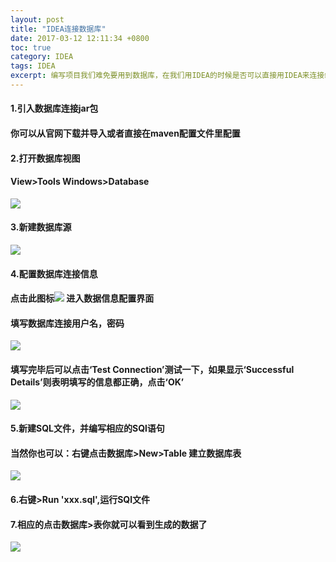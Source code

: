 ```yaml
---
layout: post
title: "IDEA连接数据库"
date: 2017-03-12 12:11:34 +0800
toc: true
category: IDEA
tags: IDEA
excerpt: 编写项目我们难免要用到数据库，在我们用IDEA的时候是否可以直接用IDEA来连接编辑呢？答案肯定是可以的。但具体应该怎么做呢？那么看了这篇文章我想你一定就会了。
---
```

#### 1.引入数据库连接jar包
#### 你可以从官网下载并导入或者直接在maven配置文件里配置
#### 2.打开数据库视图
#### View>Tools Windows>Database
![]({{site.url}}/img/database01.png)
#### 3.新建数据库源
![]({{site.url}}/img/database02.png)
#### 4.配置数据库连接信息
#### 点击此图标![]({{site.url}}/img/database03.png) 进入数据信息配置界面
#### 填写数据库连接用户名，密码
![]({{site.url}}/img/database04.png)
#### 填写完毕后可以点击‘Test Connection’测试一下，如果显示‘Successful Details’则表明填写的信息都正确，点击‘OK’
![]({{site.url}}/img/database05.png)
#### 5.新建SQL文件，并编写相应的SQl语句
#### 当然你也可以：右键点击数据库>New>Table 建立数据库表
![]({{site.url}}/img/database06.png)
#### 6.右键>Run 'xxx.sql',运行SQl文件
#### 7.相应的点击数据库>表你就可以看到生成的数据了
![]({{site.url}}/img/database07.png)

